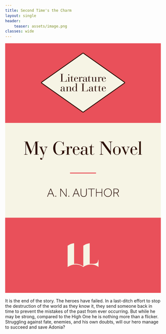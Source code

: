 ```yaml
---
title: Second Time's the Charm
layout: single
header: 
    teaser: assets/image.png
classes: wide
---
```

!["Picture of the book cover"](assets/image.png)
<div class="box">
It is the end of the story. The heroes have failed. In a last-ditch effort to stop the destruction of the world as they know it, they send someone back in time to prevent the mistakes of the past from ever occurring. But while he may be strong, compared to the High One he is nothing more than a flicker. Struggling against fate, enemies, and his own doubts, will our hero manage to succeed and save Adonia?
</div>
